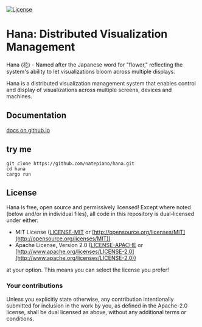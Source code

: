 [![License](https://img.shields.io/badge/license-MIT%2FApache-blue.svg)](https://github.com/bevyengine/bevy#license)
# Hana: Distributed Visualization Management
Hana (花) - Named after the Japanese word for "flower," reflecting the system's ability to let visualizations bloom across multiple displays.

Hana is a distributed visualization management system that enables control and display of visualizations across multiple screens, devices and machines.

## Documentation
[docs on github.io](https://natepiano.github.io/hana/)

## try me
```shell
git clone https://github.com/natepiano/hana.git
cd hana
cargo run
```

## License
Hana is free, open source and permissively licensed!
Except where noted (below and/or in individual files), all code in this repository is dual-licensed under either:

* MIT License ([LICENSE-MIT](LICENSE-MIT) or [http://opensource.org/licenses/MIT](http://opensource.org/licenses/MIT))
* Apache License, Version 2.0 ([LICENSE-APACHE](LICENSE-APACHE) or [http://www.apache.org/licenses/LICENSE-2.0](http://www.apache.org/licenses/LICENSE-2.0))

at your option.
This means you can select the license you prefer!

### Your contributions

Unless you explicitly state otherwise,
any contribution intentionally submitted for inclusion in the work by you,
as defined in the Apache-2.0 license,
shall be dual licensed as above,
without any additional terms or conditions.
